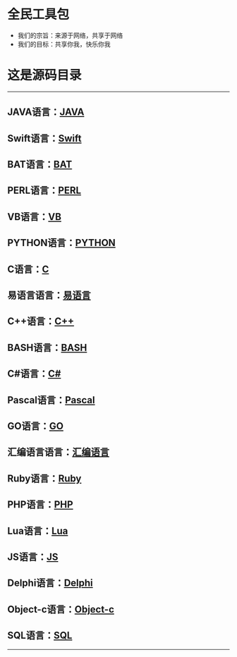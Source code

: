 # 全民工具包
* 我们的宗旨：来源于网络，共享于网络
*  我们的目标：共享你我，快乐你我
# 这是源码目录
***
## JAVA语言：[JAVA](./JAVA/README.md "JAVA")
## Swift语言：[Swift](./Swift/README.md "Swift")
## BAT语言：[BAT](./BAT/README.md "BAT")
## PERL语言：[PERL](./PERL/README.md "PERL")
## VB语言：[VB](./VB/README.md "VB")
## PYTHON语言：[PYTHON](./PYTHON/README.md "PYTHON")
## C语言：[C](./C/README.md "C")
## 易语言语言：[易语言](./易语言/README.md "易语言")
## C++语言：[C++](./C++/README.md "C++")
## BASH语言：[BASH](./BASH/README.md "BASH")
## C#语言：[C#](./C#/README.md "C#")
## Pascal语言：[Pascal](./Pascal/README.md "Pascal")
## GO语言：[GO](./GO/README.md "GO")
## 汇编语言语言：[汇编语言](./汇编语言/README.md "汇编语言")
## Ruby语言：[Ruby](./Ruby/README.md "Ruby")
## PHP语言：[PHP](./PHP/README.md "PHP")
## Lua语言：[Lua](./Lua/README.md "Lua")
## JS语言：[JS](./JS/README.md "JS")
## Delphi语言：[Delphi](./Delphi/README.md "Delphi")
## Object-c语言：[Object-c](./Object-c/README.md "Object-c")
## SQL语言：[SQL](./SQL/README.md "SQL")
***
